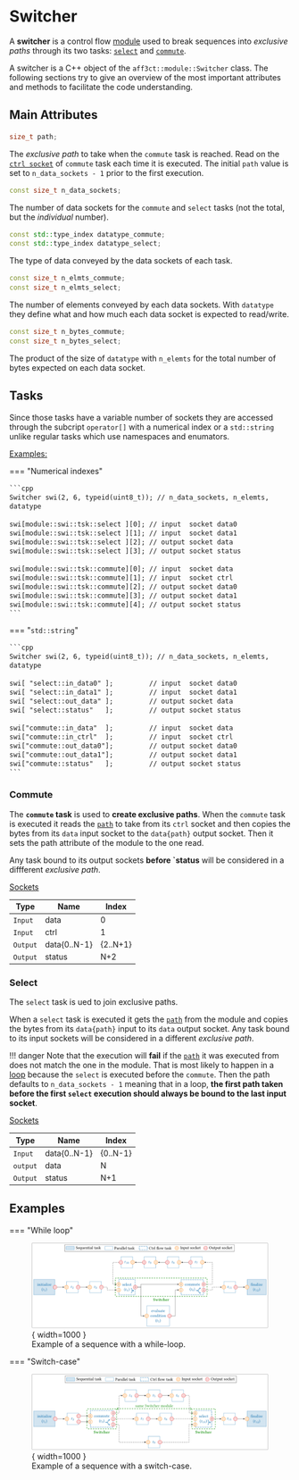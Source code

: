 # Switcher

A **switcher** is a control flow [module](module.md) used to break sequences 
into *exclusive paths* through its two tasks: [`select`](#Select) and 
[`commute`](#Commute).  

A switcher is a C++ object of the `aff3ct::module::Switcher` class. The 
following sections try to give an overview of the most important attributes and 
methods to facilitate the code understanding.

## Main Attributes

<a name="Path"></a>
```cpp
size_t path;
```
The *exclusive path* to take when the `commute` task is reached. Read on the
[`ctrl socket`](#Commute) of `commute` task each time it is executed. The 
initial `path` value is set to `n_data_sockets - 1` prior to the first 
execution.

```cpp
const size_t n_data_sockets;
```
The number of data sockets for the `commute` and `select` tasks (not the total, 
but the *individual* number).

```cpp
const std::type_index datatype_commute;
const std::type_index datatype_select;
```
The type of data conveyed by the data sockets of each task.

```cpp
const size_t n_elmts_commute;
const size_t n_elmts_select;
```
The number of elements conveyed by each data sockets.
With `datatype` they define what and how much each data socket is expected to
read/write.

```cpp
const size_t n_bytes_commute;
const size_t n_bytes_select;
```
The product of the size  of `datatype` with `n_elemts` for the total number of
bytes expected on each data socket.

## Tasks

Since those tasks have a variable number of sockets they are accessed through
the subcript `operator[]` with a numerical index or a `std::string` unlike 
regular tasks which use namespaces and enumators.

<u>Examples:</u>

=== "Numerical indexes"

    ```cpp
    Switcher swi(2, 6, typeid(uint8_t)); // n_data_sockets, n_elemts, datatype

    swi[module::swi::tsk::select ][0]; // input  socket data0
    swi[module::swi::tsk::select ][1]; // input  socket data1
    swi[module::swi::tsk::select ][2]; // output socket data
    swi[module::swi::tsk::select ][3]; // output socket status

    swi[module::swi::tsk::commute][0]; // input  socket data
    swi[module::swi::tsk::commute][1]; // input  socket ctrl
    swi[module::swi::tsk::commute][2]; // output socket data0
    swi[module::swi::tsk::commute][3]; // output socket data1
    swi[module::swi::tsk::commute][4]; // output socket status
    ```

=== "`std::string`"

    ```cpp
    Switcher swi(2, 6, typeid(uint8_t)); // n_data_sockets, n_elemts, datatype

    swi[ "select::in_data0" ];         // input  socket data0
    swi[ "select::in_data1" ];         // input  socket data1
    swi[ "select::out_data" ];         // output socket data
    swi[ "select::status"   ];         // output socket status 

    swi["commute::in_data"  ];         // input  socket data
    swi["commute::in_ctrl"  ];         // input  socket ctrl
    swi["commute::out_data0"];         // output socket data0
    swi["commute::out_data1"];         // output socket data1
    swi["commute::status"   ];         // output socket status
    ```

<a name="Commute"></a>
### Commute

The **`commute` task** is used to **create exclusive paths**. When the `commute` 
task is executed it reads the [`path`](#Path) to take from its `ctrl` socket and 
then copies the bytes from its `data` input socket to the `data{path}` output 
socket. Then it sets the path attribute of the module to the one read.

Any task bound to its output sockets **before `status** will be considered in a
diffferent *exclusive path*.
 
<u>Sockets</u>

| Type        | Name            | Index    |
| ----------- | --------------- | -------- |
| `Input`     | data            | 0        |
| `Input`     | ctrl            | 1        |
| `Output`    | data{0..N-1}    | {2..N+1} |
| `Output`    | status          | N+2      |

<a name="Select"></a>
### Select

The `select` task is ued to join exclusive paths.

When a `select` task is executed it gets the [`path`](#Path) from the module and
copies the bytes from its `data{path}` input to its `data` output socket. Any 
task bound to its input sockets will be considered in a different *exclusive
path*.

!!! danger
    Note that the execution will **fail** if the [`path`](#Path) it was executed
    from does not match the one in the module. That is most likely to happen in 
    a [loop](#Examples) because the `select` is executed before the `commute`. 
    Then the path defaults to `n_data_sockets - 1` meaning that in a loop, **the 
    first path taken before the first `select` execution should always be bound 
    to the last input socket**.

<u>Sockets</u>

| Type        | Name            | Index    |
| ----------- | --------------- | -------- |
| `Input`     | data{0..N-1}    | {0..N-1} |
| `output`    | data            | N        |
| `Output`    | status          | N+1      |

<a name="Examples"><a/>
## Examples

=== "While loop"
    <figure markdown>
      ![while loop](./assets/while_loop.svg){ width=1000 }
      <figcaption>Example of a sequence with a while-loop.</figcaption>
    </figure>

=== "Switch-case"
    <figure markdown>
      ![switch case](./assets/switch_case.svg){ width=1000 }
      <figcaption>Example of a sequence with a switch-case.</figcaption>
    </figure>